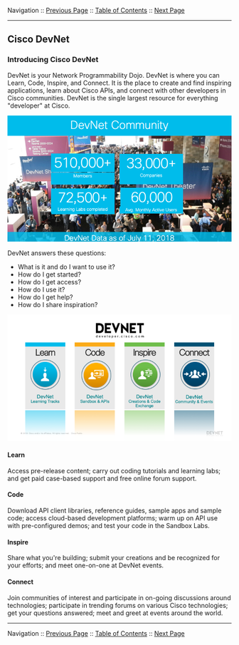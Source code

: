 Navigation :: [Previous Page](LTRPRG-1100-01-Dojo.md) :: [Table of Contents](LTRPRG-1100-00-Intro.md#table-of-contents) :: [Next Page](LTRPRG-1100-01a2-DevNet-Ex1.md)

---

## Cisco DevNet

### Introducing Cisco DevNet

DevNet is your Network Programmability Dojo.  DevNet is where you can Learn, Code, Inspire, and Connect.  It is the 
place to create and find inspiring applications, learn about Cisco APIs, and connect with other developers in Cisco 
communities.  DevNet is the single largest resource for everything "developer" at Cisco.

![Cisco DevNet by the Numbers](assets/DevNetByTheNumbers.png)

DevNet answers these questions:

* What is it and do I want to use it?
* How do I get started?
* How do I get access?
* How do I use it?
* How do I get help?
* How do I share inspiration?

![DevNet: Learn, Code, Inspire, Connect](assets/DevNetLearnCodeInspireConnect.png)

#### Learn

Access pre-release content; carry out coding tutorials and learning labs; and get paid case-based support and free 
online forum support.

#### Code

Download API client libraries, reference guides, sample apps and sample code; access cloud-based development 
platforms; warm up on API use with pre-configured demos; and test your code in the Sandbox Labs.

#### Inspire

Share what you're building; submit your creations and be recognized for your efforts; and meet one-on-one at DevNet 
events.

#### Connect

Join communities of interest and participate in on-going discussions around technologies; participate in trending 
forums on various Cisco technologies; get your questions answered; meet and greet at events around the world.

---

Navigation :: [Previous Page](LTRPRG-1100-01-Dojo.md) :: [Table of Contents](LTRPRG-1100-00-Intro.md#table-of-contents) :: [Next Page](LTRPRG-1100-01a2-DevNet-Ex1.md)
